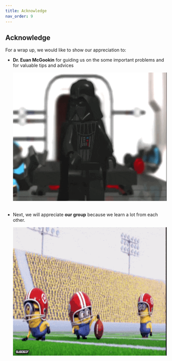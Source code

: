 ```yaml
---
title: Acknowledge
nav_order: 9
---
```


## Acknowledge
For a wrap up, we would like to show our appreciation to: <br>

* **Dr. Euan McGookin** for guiding us on the some important problems and for valuable tips and advices <br>

  <p align="center">
    <img height = 400 src="Images/giphy.gif">
    <br><br>    
  </p>
  
* Next, we will appreciate **our group** because we learn a lot from each other. <br>

  <p align="center">
    <img height = 400 src="Images/giphy-15.gif">
    <br><br>    
  </p>
